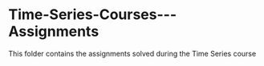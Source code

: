 # Time-Series-Courses---Assignments
This folder contains the assignments solved during the Time Series course
